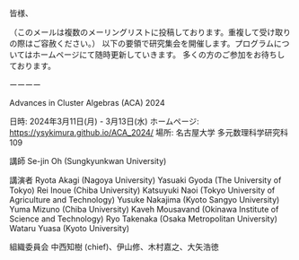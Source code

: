 皆様、

（このメールは複数のメーリングリストに投稿しております。重複して受け取りの際はご容赦ください。）
以下の要領で研究集会を開催します。プログラムについてはホームページにて随時更新していきます。
多くの方のご参加をお待ちしております。

ーーーー

Advances in Cluster Algebras (ACA) 2024

日時: 2024年3月11日(月) - 3月13日(水)
ホームページ: https://ysykimura.github.io/ACA_2024/
場所: 名古屋大学 多元数理科学研究科 109

講師
Se-jin Oh (Sungkyunkwan University)

講演者
Ryota Akagi (Nagoya University)
Yasuaki Gyoda (The University of Tokyo)
Rei Inoue (Chiba University)
Katsuyuki Naoi (Tokyo University of Agriculture and Technology)
Yusuke Nakajima (Kyoto Sangyo University)
Yuma Mizuno (Chiba University)
Kaveh Mousavand (Okinawa Institute of Science and Technology)
Ryo Takenaka (Osaka Metropolitan University)
Wataru Yuasa (Kyoto University)

組織委員会
中西知樹 (chief)、伊山修、木村嘉之、大矢浩徳
